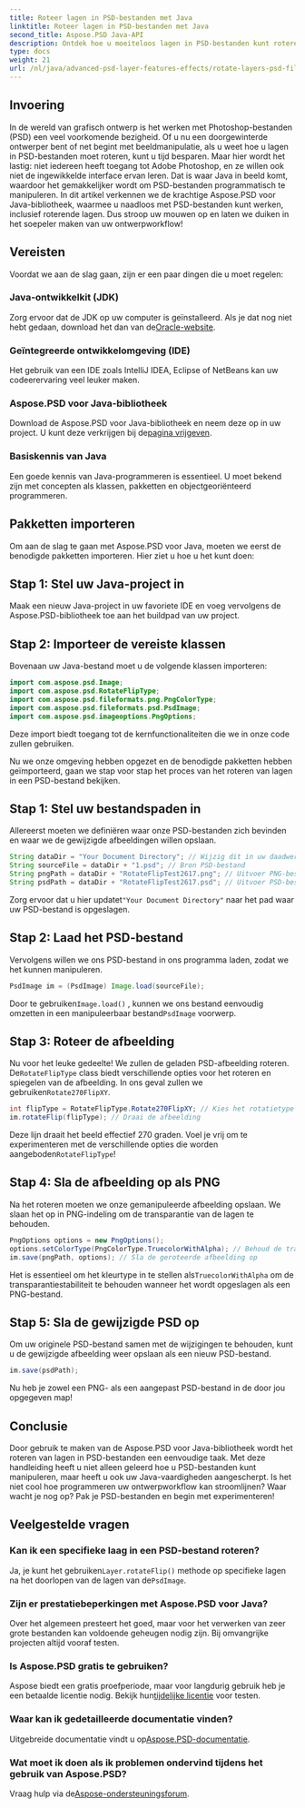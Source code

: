 ```yaml
---
title: Roteer lagen in PSD-bestanden met Java
linktitle: Roteer lagen in PSD-bestanden met Java
second_title: Aspose.PSD Java-API
description: Ontdek hoe u moeiteloos lagen in PSD-bestanden kunt roteren met Aspose.PSD voor Java met deze stapsgewijze handleiding.
type: docs
weight: 21
url: /nl/java/advanced-psd-layer-features-effects/rotate-layers-psd-files/
---
```

## Invoering
In de wereld van grafisch ontwerp is het werken met Photoshop-bestanden (PSD) een veel voorkomende bezigheid. Of u nu een doorgewinterde ontwerper bent of net begint met beeldmanipulatie, als u weet hoe u lagen in PSD-bestanden moet roteren, kunt u tijd besparen. Maar hier wordt het lastig: niet iedereen heeft toegang tot Adobe Photoshop, en ze willen ook niet de ingewikkelde interface ervan leren. Dat is waar Java in beeld komt, waardoor het gemakkelijker wordt om PSD-bestanden programmatisch te manipuleren. In dit artikel verkennen we de krachtige Aspose.PSD voor Java-bibliotheek, waarmee u naadloos met PSD-bestanden kunt werken, inclusief roterende lagen. Dus stroop uw mouwen op en laten we duiken in het soepeler maken van uw ontwerpworkflow!
## Vereisten
Voordat we aan de slag gaan, zijn er een paar dingen die u moet regelen:
### Java-ontwikkelkit (JDK)
 Zorg ervoor dat de JDK op uw computer is geïnstalleerd. Als je dat nog niet hebt gedaan, download het dan van de[Oracle-website](https://www.oracle.com/java/technologies/javase-downloads.html).
### Geïntegreerde ontwikkelomgeving (IDE)
Het gebruik van een IDE zoals IntelliJ IDEA, Eclipse of NetBeans kan uw codeerervaring veel leuker maken.
### Aspose.PSD voor Java-bibliotheek
 Download de Aspose.PSD voor Java-bibliotheek en neem deze op in uw project. U kunt deze verkrijgen bij de[pagina vrijgeven](https://releases.aspose.com/psd/java/).
### Basiskennis van Java
Een goede kennis van Java-programmeren is essentieel. U moet bekend zijn met concepten als klassen, pakketten en objectgeoriënteerd programmeren.
## Pakketten importeren
Om aan de slag te gaan met Aspose.PSD voor Java, moeten we eerst de benodigde pakketten importeren. Hier ziet u hoe u het kunt doen:
## Stap 1: Stel uw Java-project in
Maak een nieuw Java-project in uw favoriete IDE en voeg vervolgens de Aspose.PSD-bibliotheek toe aan het buildpad van uw project.
## Stap 2: Importeer de vereiste klassen
Bovenaan uw Java-bestand moet u de volgende klassen importeren:
```java
import com.aspose.psd.Image;
import com.aspose.psd.RotateFlipType;
import com.aspose.psd.fileformats.png.PngColorType;
import com.aspose.psd.fileformats.psd.PsdImage;
import com.aspose.psd.imageoptions.PngOptions;
```
Deze import biedt toegang tot de kernfunctionaliteiten die we in onze code zullen gebruiken. 

Nu we onze omgeving hebben opgezet en de benodigde pakketten hebben geïmporteerd, gaan we stap voor stap het proces van het roteren van lagen in een PSD-bestand bekijken.
## Stap 1: Stel uw bestandspaden in

Allereerst moeten we definiëren waar onze PSD-bestanden zich bevinden en waar we de gewijzigde afbeeldingen willen opslaan. 
```java
String dataDir = "Your Document Directory"; // Wijzig dit in uw daadwerkelijke documentmap.
String sourceFile = dataDir + "1.psd"; // Bron PSD-bestand
String pngPath = dataDir + "RotateFlipTest2617.png"; // Uitvoer PNG-bestandspad
String psdPath = dataDir + "RotateFlipTest2617.psd"; // Uitvoer PSD-bestandspad
```
 Zorg ervoor dat u hier updatet`"Your Document Directory"` naar het pad waar uw PSD-bestand is opgeslagen.
## Stap 2: Laad het PSD-bestand

Vervolgens willen we ons PSD-bestand in ons programma laden, zodat we het kunnen manipuleren.
```java
PsdImage im = (PsdImage) Image.load(sourceFile);
```
 Door te gebruiken`Image.load()` , kunnen we ons bestand eenvoudig omzetten in een manipuleerbaar bestand`PsdImage` voorwerp.
## Stap 3: Roteer de afbeelding

 Nu voor het leuke gedeelte! We zullen de geladen PSD-afbeelding roteren. De`RotateFlipType` class biedt verschillende opties voor het roteren en spiegelen van de afbeelding. In ons geval zullen we gebruiken`Rotate270FlipXY`.
```java
int flipType = RotateFlipType.Rotate270FlipXY; // Kies het rotatietype
im.rotateFlip(flipType); // Draai de afbeelding
```
Deze lijn draait het beeld effectief 270 graden. Voel je vrij om te experimenteren met de verschillende opties die worden aangeboden`RotateFlipType`!
## Stap 4: Sla de afbeelding op als PNG

Na het roteren moeten we onze gemanipuleerde afbeelding opslaan. We slaan het op in PNG-indeling om de transparantie van de lagen te behouden.
```java
PngOptions options = new PngOptions();
options.setColorType(PngColorType.TruecolorWithAlpha); // Behoud de transparantie
im.save(pngPath, options); // Sla de geroteerde afbeelding op
```
 Het is essentieel om het kleurtype in te stellen als`TruecolorWithAlpha` om de transparantiestabiliteit te behouden wanneer het wordt opgeslagen als een PNG-bestand.
## Stap 5: Sla de gewijzigde PSD op

Om uw originele PSD-bestand samen met de wijzigingen te behouden, kunt u de gewijzigde afbeelding weer opslaan als een nieuw PSD-bestand.
```java
im.save(psdPath);
```
Nu heb je zowel een PNG- als een aangepast PSD-bestand in de door jou opgegeven map!
## Conclusie
Door gebruik te maken van de Aspose.PSD voor Java-bibliotheek wordt het roteren van lagen in PSD-bestanden een eenvoudige taak. Met deze handleiding heeft u niet alleen geleerd hoe u PSD-bestanden kunt manipuleren, maar heeft u ook uw Java-vaardigheden aangescherpt. Is het niet cool hoe programmeren uw ontwerpworkflow kan stroomlijnen? Waar wacht je nog op? Pak je PSD-bestanden en begin met experimenteren!
## Veelgestelde vragen
### Kan ik een specifieke laag in een PSD-bestand roteren?
 Ja, je kunt het gebruiken`Layer.rotateFlip()` methode op specifieke lagen na het doorlopen van de lagen van de`PsdImage`.
### Zijn er prestatiebeperkingen met Aspose.PSD voor Java?
Over het algemeen presteert het goed, maar voor het verwerken van zeer grote bestanden kan voldoende geheugen nodig zijn. Bij omvangrijke projecten altijd vooraf testen.
### Is Aspose.PSD gratis te gebruiken?
 Aspose biedt een gratis proefperiode, maar voor langdurig gebruik heb je een betaalde licentie nodig. Bekijk hun[tijdelijke licentie](https://purchase.aspose.com/temporary-license/) voor testen.
### Waar kan ik gedetailleerde documentatie vinden?
 Uitgebreide documentatie vindt u op[Aspose.PSD-documentatie](https://reference.aspose.com/psd/java/).
### Wat moet ik doen als ik problemen ondervind tijdens het gebruik van Aspose.PSD?
 Vraag hulp via de[Aspose-ondersteuningsforum](https://forum.aspose.com/c/psd/34).